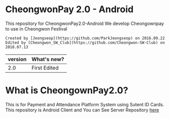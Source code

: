 # CheongwonPay 2.0 - Android 
This repository for CheongwonPay2.0-Android
We develop Cheongownpay to use in Cheongwon Festival

	Created by [Jeongseop](https://github.com/ParkJeongseop) on 2016.09.22
	Edited by [Cheongwon_SW_Club](https://github.com/Cheongwon-SW-Club) on 2018.07.13


| version | What's new? |
| :------------ | :------------ |
| 2.0 | First Edited |

# What is CheongownPay2.0?

This is for Payment and Attendance Platform System using Sutent ID Cards.
This repository is Android Client and You can See Server Repository [here](https://github.com/Cheongwon-SW-Club)